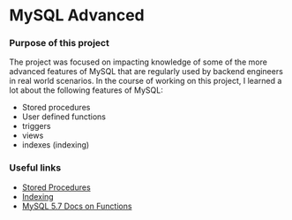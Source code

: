 # MySQL Advanced

### Purpose of this project

The project was focused on impacting knowledge of some of the more advanced features of MySQL that are regularly used by backend engineers in real world scenarios. In the course of working on this project, I learned a lot about the following features of MySQL:

- Stored procedures
- User defined functions
- triggers
- views
- indexes (indexing)

### Useful links

- [Stored Procedures](https://www.w3resource.com/mysql/mysql-procedure.php)
- [Indexing](https://www.liquidweb.com/kb/mysql-optimization-how-to-leverage-mysql-database-indexing/)
- [MySQL 5.7 Docs on Functions](https://dev.mysql.com/doc/refman/5.7/en/functions.html)
